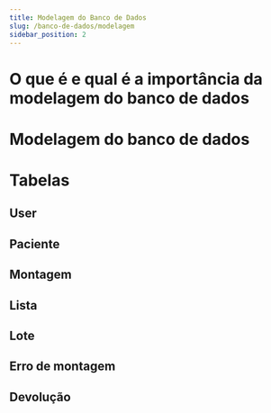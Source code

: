 ```yaml
---
title: Modelagem do Banco de Dados
slug: /banco-de-dados/modelagem
sidebar_position: 2
---
```


# O que é e qual é a importância da modelagem do banco de dados

# Modelagem do banco de dados

# Tabelas

## User

## Paciente

## Montagem

## Lista

## Lote

## Erro de montagem

## Devolução